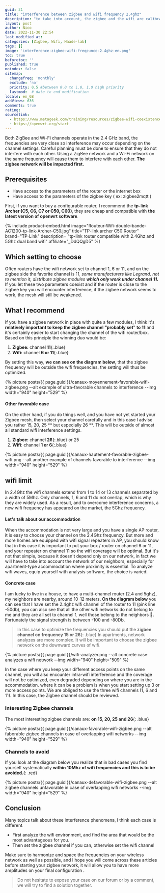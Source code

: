 ```yaml
---
guid: 31
title: "interference between zigbee and wifi frequency 2.4ghz"
description: "to take into account, the zigbee and the wifi are calibrated on the 2.4ghz frequency, some advice to take into account when setting the channels in order to improve the quality of the mesh"
layout: post
author: Nico
date: 2022-11-30 22:54
last_modified_at: 
categories: [Zigbee, Wifi, Haade-lab]
tags: []
image: 'interference-zigbee-wifi-freqeunce-2.4ghz-en.png'
toc: true
beforetoc: ''
published: true
noindex: false
sitemap:
  changefreq: 'monthly'
  exclude: 'no'
  priority: 0.5 #between 0.0 to 1.0, 1.0 high priority
  lastmod:  # date to end modification
locale: en_GB
addViews: 636
comments: true
rating:  
sourcelink:
  - https://www.metageek.com/training/resources/zigbee-wifi-coexistence/
  - https://openwrt.org/start
---
```


Both ZigBee and Wi-Fi channels operate in the 2.4 GHz band, the frequencies are very close so interference may occur depending on the channel settings. Careful planning must be done to ensure that they do not interfere with each other.
Using a ZigBee network and a Wi-Fi network on the same frequency will cause them to interfere with each other. **The zigbee network will be impacted first.**

## Prerequisites

- Have access to the parameters of the router or the internet box
- Have access to the parameters of the zigbee key ( ex: zigbee2mqtt )

First, if you want to buy a configurable router, I recommend the **tp-link Archer (C5, C6, C7 or C50, C60)**, they are cheap and compatible with **the latest version of openwrt software**.

{% include product-embed.html image="Routeur-Wifi-double-bande-AC1200-tp-link-Archer-C50.jpg" title="TP-link archer C50 Router" brand="TP-Link" description= "tp-link router compatible with 2.4Ghz and 5Ghz dual band wifi" affiliate="_DdQQgD5" %}

## Which setting to choose

Often routers have the wifi network set to channel 1, 6 or 11, and on the zigbee side the favorite channel is 11, *some manufacturers like Legrand, not to mention it, distribute zigbee modules **which only work under channel 11.***
If you let these two parameters coexist and if the router is close to the zigbee key you will encounter interference, if the zigbee network seems to work, the mesh will still be weakened.

## What I recommend

If you have a zigbee network in place with quite a few modules, I think it's **relatively important to keep the zigbee channel "probably set" to 11** and it's certainly easier to start changing the channel of the wifi router/box.
Based on this principle the winning duo would be:

1. **Zigbee:** channel **11**{:.blue}
2. **Wifi:** channel **6 or 11**{:.blue}

By setting this way, **we can see on the diagram below**, that the zigbee frequency will be outside the wifi frequencies, the setting will thus be optimized.

{% picture posts/{{ page.guid }}/canaux-moyennement-favorable-wifi-zigbee.png --alt example of ultra-favorable channels to interference --img width="940" height="529" %}

#### Other favorable case

On the other hand, if you do things well, and you have not yet started your Zigbee mesh, then select your channel carefully and in this case I advise you rather 15, 20, 25 ** but especially 26 **. This will be outside of almost all standard wifi interference settings.

1. **Zigbee:** channel **26**{:.blue} or 25
2. **Wifi:** channel **1 or 6**{:.blue}

{% picture posts/{{ page.guid }}/canaux-hautement-favorable-zigbee-wifi.png --alt another example of channels favorable to interference --img width="940" height="529" %}

## wifi limit

In 2.4Ghz the wifi channels extend from 1 to 14 or 13 channels separated by a width of 5Mhz. Only channels, 1, 6 and 11 do not overlap, which is why they are widely used. As a result, and to overcome interference concerns, a new wifi frequency has appeared on the market, the 5Ghz frequency.

#### Let's talk about our accommodation

When the accommodation is not very large and you have a single AP router, it is easy to choose your channel on the 2.4Ghz frequency. But more and more homes are equipped with wifi signal repeaters in AP, you should know that in this case it is important to put your box / router on channel 6 or 11, and your repeater on channel 11 so the wifi coverage will be optimal.
But it's not that simple, because it doesn't depend only on our network, in fact we will have to take into account the network of our neighbors, especially for apartment-type accommodation where proximity is essential. To analyze wifi waves, equip yourself with analysis software, the choice is varied.

#### Concrete case

I am lucky to live in a house, to have a multi-channel router (2.4 and 5ghz), my neighbors are nearby, around 10-12 meters. **On the diagram below** you can see that I have set the 2.4ghz wifi channel of the router to 11 (pink line -50db), you can also see that all the other wifi networks do not belong to me and they are all set to channel 1, well those belong to the neighbors 🤬. Fortunately the signal strength is between -100 and -80Db.

> In this case to optimize the frequencies you should put the **zigbee channel on frequency 15 or 26**{: .blue}
> In apartments, network analyzes are more complex. It will be important to choose the zigbee network on the downward curves of wifi.

{% picture posts/{{ page.guid }}/wifi-analyzer.png --alt concrete case analyzes a wifi network --img width="940" height="509" %}

In the case where you keep your different access points on the same channel, you will also encounter intra-wifi interference and the coverage will not be optimized, even degraded depending on where you are in the accommodation. where it can be a problem is when you start setting up 3 or more access points. We are obliged to use the three wifi channels (1, 6 and 11).
In this case, the Zigbee channel should be reviewed.

### Interesting Zigbee channels

The most interesting zigbee channels are:
**on 15, 20, 25 and 26**{: .blue}

{% picture posts/{{ page.guid }}/canaux-favorable-wifi-zigbee.png --alt faborable zigbee channels in case of overlapping wifi networks --img width="940" height="529" %}

### Channels to avoid

If you look at the diagram below you realize that in bad cases you find yourself systematically **within 10Mhz of wifi frequencies and this is to be avoided.**{: .red}

{% picture posts/{{ page.guid }}/canaux-defavorable-wifi-zigbee.png --alt zigbee channels unfavorable in case of overlapping wifi networks --img width="940" height="529" %}

## Conclusion

Many topics talk about these interference phenomena, I think each case is different.
- First analyze the wifi environment, and find the area that would be the most advantageous for you.
- Then set the zigbee channel if you can, otherwise set the wifi channel
  
Make sure to harmonize and space the frequencies on your wireless network as well as possible, and I hope you will come across these articles before starting your zigbee network, it will allow you to have more amplitudes on your final configuration .

> Do not hesitate to expose your case on our forum or by a comment, we will try to find a solution together.